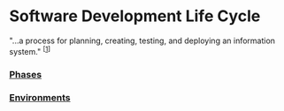 # Software Development Life Cycle

"...a process for planning, creating, testing, and deploying an information system." <sup>[[1]]</sup>

### [Phases](./Phases/phases.md)

### [Environments](./Environments/environments.md)


[1]: https://en.wikipedia.org/wiki/Systems_development_life_cycle#cite_note-1